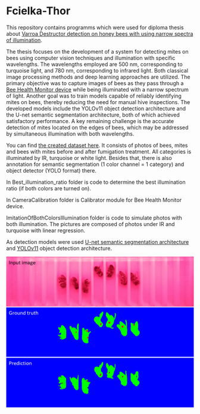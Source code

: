 # Fcielka-Thor

This repository contains programms which were used for diploma thesis about [Varroa Destructor detection on honey bees with using narrow spectra of illumination](https://www.vut.cz/studenti/zav-prace/detail/167591).

The thesis focuses on the development of a system for detecting mites on bees using computer vision techniques and illumination with specific wavelengths. The wavelengths employed are 500 nm, corresponding to turquoise light, and 780 nm, corresponding to infrared light. Both classical image processing methods and deep learning approaches are utilized. The primary objective was to capture images of bees as they pass through a [Bee Health Monitor device](https://github.com/boortel/Bee-Health-Monitor) while being illuminated with a narrow spectrum of light. Another goal was to train models capable of reliably identifying mites on bees, thereby reducing the need for manual hive inspections. The developed models include the YOLOv11 object detection architecture and the U-net semantic segmentation architecture, both of which achieved satisfactory performance. A key remaining challenge is the accurate detection of mites located on the edges of bees, which may be addressed by simultaneous illumination with both wavelengths.

You can find [the created dataset here](https://www.kaggle.com/datasets/masuel/bee-hyperspectral-dataset). It consists of photos of bees, mites and bees with mites before and after fumigation treatment. All categories is illuminated by IR, turquoise or white light. Besides that, there is also annotation for semantic segmentation (1 color channel = 1 category) and object detector (YOLO format) there. 

In Best_illumination_ratio folder is code to determine the best illumination ratio (if both colors are turned on).

In CameraCalibration folder is Calibrator module for Bee Health Monitor device.

ImitationOfBothColorsIllumination folder is code to simulate photos with both illumination. The pictures are composed of photos under IR and turquoise with linear regression.

As detection models were used [U-net semantic segmentation architecture](https://github.com/milesial/Pytorch-UNet) and [YOLOv11](https://github.com/ultralytics/ultralytics) object detection architecture. 

![Example image of input image, ground truth and prediction.](https://github.com/Masuell/Fcielka-Thor/blob/main/Images/VstupGTPredikcia.png)
